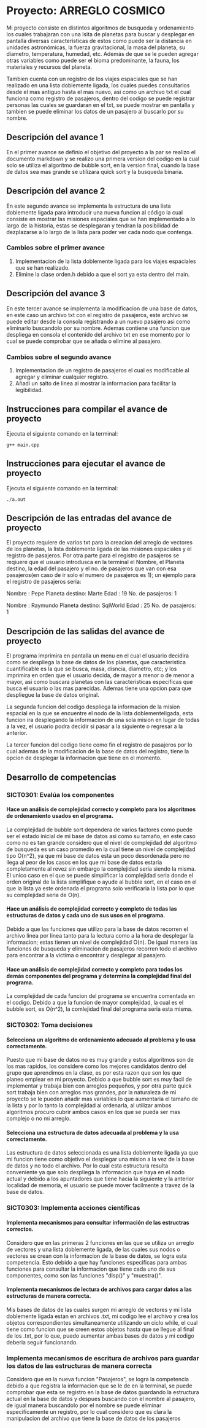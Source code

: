 # Proyecto: ARREGLO COSMICO
Mi proyecto consiste en distintos algoritmos de busqueda y ordenamiento los cuales trabajaran con una lsita de planetas para buscar y desplegar en pantalla diversas características de estos como puede ser la distancia en unidades astronómicas, la fuerza gravitacional, la masa del planeta, su díametro, temperatura, humedad, etc. Además de que se le pueden agregar otras variables como puede ser el bioma predominante, la fauna, los materiales y recursos del planeta.

Tambien cuenta con un registro de los viajes espaciales que se han realizado en una lista doblemente ligada, los cuales puedes consultarlos desde el mas antiguo hasta el mas nuevo, asi como un archivo txt el cual funciona como registro de pasajeros, dentro del codigo se puede registrar personas las cuales se guardaran en el txt, se puede mostrar en pantalla y tambien se puede eliminar los datos de un pasajero al buscarlo por su nombre.

## Descripción del avance 1
En el primer avance se definio el objetivo del proyecto a la par se realizo el documento markdown y se realizo una primera version del codigo en la cual solo se utiliza el algoritmo de bubble sort, en la version final, cuando la base de datos sea mas grande se utilizara quick sort y la busqueda binaria.

## Descripción del avance 2
En este segundo avance se implementa la estructura de una lista doblemente ligada para introducir una nueva funcion al código la cual consiste en mostrar las misiones espaciales que se han implementado a lo largo de la historia, estas se desplegaran y tendran la posibilidad de dezplazarse a lo largo de la lista para poder ver cada nodo que contenga.

### Cambios sobre el primer avance
1. Implementacion de la lista doblemente ligada para los viajes espaciales que se han realizado.
2. Elimine la clase orden.h debido a que el sort ya esta dentro del main.

## Descripción del avance 3
En este tercer avance se implementa la modificacion de una base de datos, en este caso un archivo txt con el registro de pasajeros, este archivo se puede editar desde la consola registrando a un nuevo pasajero asi como eliminarlo buscandolo por su nombre. Ademas contiene una funcion que despliega en consola el contenido del archivo txt en ese momento por lo cual se puede comprobar que se añada o elimine al pasajero. 

### Cambios sobre el segundo avance
1. Implementacion de un registro de pasajeros el cual es modificable al agregar y eliminar cualquier registro.
2. Añadi un salto de linea al mostrar la informacion para facilitar la legibilidad.

## Instrucciones para compilar el avance de proyecto
Ejecuta el siguiente comando en la terminal:

`g++ main.cpp` 

## Instrucciones para ejecutar el avance de proyecto
Ejecuta el siguiente comando en la terminal:

`./a.out` 

## Descripción de las entradas del avance de proyecto
El proyecto requiere de varios txt para la creacion del arreglo de vectores de los planetas, la lista doblemente ligada de las misiones espaciales y el registro de pasajeros. Por otra parte para el registro de pasajeros se reqiuere que el usuario introdusca en la terminal el Nombre, el Planeta destino, la edad del pasajero y el no. de pasajeros que van con esa pasajeros(en caso de ir solo el numero de pasajeros es 1); un ejemplo para el registro de pasajeros seria:

Nombre : Pepe
Planeta destino: Marte
Edad : 19
No. de pasajeros: 1

Nombre : Raymundo
Planeta destino: SqlWorld
Edad : 25
No. de pasajeros: 1

## Descripción de las salidas del avance de proyecto
El programa imprimira en pantalla un menu en el cual el usuario decidira como se despliega la base de datos de los planetas, que caracteristica cuantificable es la que se busca, masa, disncia, diametro, etc; y los imprimira en orden que el usuario decida, de mayor a menor o de menor a mayor, asi como buscara planetas con las caracteristicas especificas que busca el usuario o las mas parecidas. Ademas tiene una opcion para que despliegue la base de datos original.

La segunda funcion del codigo despliega la informacion de la mision espacial en la que se encuentre el nodo de la lista doblementeligada, esta funcion ira desplegando la informacion de una sola mision en lugar de todas a la vez, el usuario podra decidir si pasar a la siguiente o regresar a la anterior.

La tercer funcion del codigo tiene como fin el registro de pasajeros por lo cual  ademas de la modificacion de la base de datos del registro, tiene la opcion de desplegar la informacion que tiene en el momento.

## Desarrollo de competencias

### SICT0301: Evalúa los componentes
#### Hace un análisis de complejidad correcto y completo para los algoritmos de ordenamiento usados en el programa.

La complejidad de bubble sort dependera de varios factores como puede ser el estado inicial de  mi base de datos asi como su tamaño, en este caso como no es tan grande considero que el nivel de complejidad del algoritmo de busqueda es un caso promedio en la cual tiene un nivel de complejidad tipo O(n^2), ya que mi base de datos esta un poco desordenada pero no llega al peor de los casos en los que mi base de datos estaria completamente al revez sin embargo la complejidad seria siendo la misma. El unico caso en el que se puede simplificar la complejidad seria donde el orden original de la lista simplifique o ayude al bubble sort, en el caso en el que la lista ya este ordenada el programa solo verificaria la lista por lo que su complejidad seria de O(n).


#### Hace un análisis de complejidad correcto y completo de todas las estructuras de datos y cada uno de sus usos en el programa.

Debido a que las funciones que utilizo para la base de datos recorren el archivo linea por linea tanto para la lectura como a la hora de desplegar la informacion; estas tienen un nivel de complejidad O(n). De igual manera las funciones de busqueda y eliminacion de pasajeros recorren todo el archivo para encontrar a la victima o encontrar y desplegar al pasajero.


#### Hace un análisis de complejidad correcto y completo para todos los demás componentes del programa y determina la complejidad final del programa.

La complejidad de cada funcion del programa se encuentra comentada en el codigo. Debido a que la 
 funcion de mayor complejidad, la cual es el bubble sort,  es O(n^2), la comlejidad final del programa seria esta misma.

### SICT0302: Toma decisiones
#### Selecciona un algoritmo de ordenamiento adecuado al problema y lo usa correctamente.
Puesto que mi base de datos no es muy grande  y estos algoritmos son de los mas rapidos, los considere como los mejores candidatos dentro del grupo que aprendimos en la clase, es por esta razon que son los que planeo emplear en mi proyecto. Debido a que bubble sort es muy facil de implementar y trabaja bien con arreglos pequeños, y por otra parte quick sort trabaja bien con arreglos mas grandes, por la naturaleza de mi proyecto se le pueden añadir mas variables lo que aumentaria el tamaño de la lista y por lo tanto la complejidad al ordenarla, al utilizar ambos algoritmos procuro cubrir ambos casos en los que se pueda ser mas complejo o no mi arreglo.

#### Selecciona una estructura de datos adecuada al problema y la usa correctamente.
Las estructura de datos seleccionada es una lista doblemente ligada ya que mi funcion tiene como objetivo el desplegar una mision a la vez de la base de datos y no todo el archivo. Por lo cual esta estructura resulta conveniente ya que solo despliega la informacion que haya en el nodo actual y debido a los apuntadores que tiene hacia la siguiente y la anterior localidad de memoria, el usuario se puede mover facilmente a travez de la base de datos.

### SICT0303: Implementa acciones científicas
#### Implementa mecanismos para consultar información de las estructras correctos.
Considero que en las primeras 2 funciones en las que se utiliza un arreglo de vectores y una lista doblemente ligada, de las cuales sus nodos o vectores se crean con la informacion de la base de datos, se logra esta competencia. Esto debido a que hay funciones especificas para ambas funciones para consultar la informacion que tiene cada uno de sus componentes, como son las funciones "disp()" y "muestra()".

#### Implementa mecanismos de lectura de archivos para cargar datos a las estructuras de manera correcta.
Mis bases de datos de las cuales surgen mi arreglo de vectores y mi lista doblemente ligada estan en archivos .txt, mi codigo lee el archivo y crea los objetos correspondientes simultaneamente utilizando un ciclo while, el cual tiene como funcion que se creen estos objetos hasta que se llegue al final de los .txt, por lo que, puedo aumentar ambas bases de datos y mi codigo deberia seguir funcionando.

### Implementa mecanismos de escritura de archivos para guardar los datos  de las estructuras de manera correcta
Considero que en la nueva funcion "Pasajeros", se logra la competencia debido a que registra la informacion que se le de en la terminal, se puede comprobar que esta se registro en la base de datos guardando la estructura actual en la base de datos y despues buscando con el nombre al pasajero, de igual manera buscandolo por el nombre se puede eliminar especificamente un registro, por lo cual considero que es clara la manipulacion del archivo que tiene la base de datos de los pasajeros